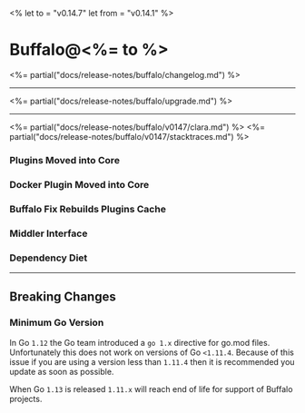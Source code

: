 <%
let to = "v0.14.7"
let from = "v0.14.1"
%>

# Buffalo@<%= to %>

<%= partial("docs/release-notes/buffalo/changelog.md") %>

---

<%= partial("docs/release-notes/buffalo/upgrade.md") %>

---

<%= partial("docs/release-notes/buffalo/v0147/clara.md") %>
<%= partial("docs/release-notes/buffalo/v0147/stacktraces.md") %>

### Plugins Moved into Core

### Docker Plugin Moved into Core

### Buffalo Fix Rebuilds Plugins Cache

### Middler Interface

### Dependency Diet

---

## Breaking Changes

### Minimum Go Version

In Go `1.12` the Go team introduced a `go 1.x` directive for go.mod files. Unfortunately this does not work on versions of Go `<1.11.4`. Because of this issue if you are using a version less than `1.11.4` then it is recommended you update as soon as possible.

When Go `1.13` is released `1.11.x` will reach end of life for support of Buffalo projects.
